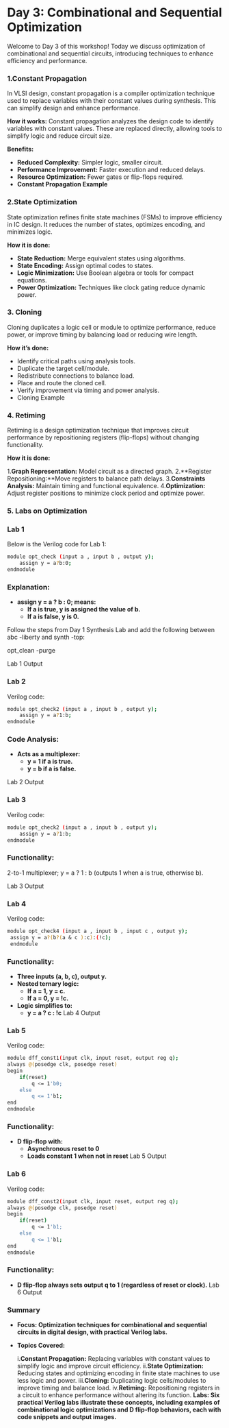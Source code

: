 # Day 3: Combinational and Sequential Optimization
Welcome to Day 3 of this workshop! Today we discuss optimization of combinational and sequential circuits, introducing techniques to enhance efficiency and performance.

### 1.Constant Propagation ###
In VLSI design, constant propagation is a compiler optimization technique used to replace variables with their constant values during synthesis. This can simplify design and enhance performance.

**How it works:**
Constant propagation analyzes the design code to identify variables with constant values. These are replaced directly, allowing tools to simplify logic and reduce circuit size.

**Benefits:**

* **Reduced Complexity:** Simpler logic, smaller circuit.
* **Performance Improvement:** Faster execution and reduced delays.
* **Resource Optimization:** Fewer gates or flip-flops required.
* **Constant Propagation Example**

### 2.State Optimization ###
State optimization refines finite state machines (FSMs) to improve efficiency in IC design. It reduces the number of states, optimizes encoding, and minimizes logic.

**How it is done:**

* **State Reduction:** Merge equivalent states using algorithms.
* **State Encoding:** Assign optimal codes to states.
* **Logic Minimization:** Use Boolean algebra or tools for compact equations.
* **Power Optimization:** Techniques like clock gating reduce dynamic power.
### 3. Cloning ###
Cloning duplicates a logic cell or module to optimize performance, reduce power, or improve timing by balancing load or reducing wire length.

**How it’s done:**

* Identify critical paths using analysis tools.
* Duplicate the target cell/module.
* Redistribute connections to balance load.
* Place and route the cloned cell.
* Verify improvement via timing and power analysis.
* Cloning Example

### 4. Retiming ###
Retiming is a design optimization technique that improves circuit performance by repositioning registers (flip-flops) without changing functionality.

**How it is done:**

1.**Graph Representation:** Model circuit as a directed graph.
2.**Register Repositioning:**Move registers to balance path delays.
3.**Constraints Analysis:** Maintain timing and functional equivalence.
4.**Optimization:** Adjust register positions to minimize clock period and optimize power.
### 5. Labs on Optimization ###
### Lab 1
Below is the Verilog code for Lab 1:
```bash
module opt_check (input a , input b , output y);
	assign y = a?b:0;
endmodule
```
### Explanation:

* **assign y = a ? b : 0; means:**
    * **If a is true, y is assigned the value of b.**
    * **If a is false, y is 0.**

Follow the steps from Day 1 Synthesis Lab and add the following between abc -liberty and synth -top:

opt_clean -purge

Lab 1 Output

### Lab 2
Verilog code:
```bash
module opt_check2 (input a , input b , output y);
	assign y = a?1:b;
endmodule
```
### Code Analysis:

* **Acts as a multiplexer:**
    * **y = 1 if a is true.**
    * **y = b if a is false.**

Lab 2 Output

### Lab 3
Verilog code:
```bash
module opt_check2 (input a , input b , output y);
	assign y = a?1:b;
endmodule
```
### Functionality:
2-to-1 multiplexer; y = a ? 1 : b (outputs 1 when a is true, otherwise b).

Lab 3 Output

### Lab 4
Verilog code:
```bash
module opt_check4 (input a , input b , input c , output y);
 assign y = a?(b?(a & c ):c):(!c);
 endmodule
```
### Functionality:

* **Three inputs (a, b, c), output y.**
* **Nested ternary logic:**
    * **If a = 1, y = c.**
    * **If a = 0, y = !c.**
* **Logic simplifies to:**
    * **y = a ? c : !c**
Lab 4 Output

### Lab 5
Verilog code:
```bash
module dff_const1(input clk, input reset, output reg q);
always @(posedge clk, posedge reset)
begin
	if(reset)
		q <= 1'b0;
	else
		q <= 1'b1;
end
endmodule
```
### Functionality:

* **D flip-flop with:**
    * **Asynchronous reset to 0**
    * **Loads constant 1 when not in reset**
Lab 5 Output

### Lab 6
Verilog code:
```bash
module dff_const2(input clk, input reset, output reg q);
always @(posedge clk, posedge reset)
begin
	if(reset)
		q <= 1'b1;
	else
		q <= 1'b1;
end
endmodule
```
### Functionality:

* **D flip-flop always sets output q to 1 (regardless of reset or clock).**
Lab 6 Output

### Summary
* **Focus: Optimization techniques for combinational and sequential circuits in digital design, with practical Verilog labs.**

* **Topics Covered:**

  i.**Constant Propagation:** Replacing variables with constant values to simplify logic and improve circuit efficiency.
  ii.**State Optimization:** Reducing states and optimizing encoding in finite state machines to use less logic and power.
  iii.**Cloning:** Duplicating logic cells/modules to improve timing and balance load.
  iv.**Retiming:** Repositioning registers in a circuit to enhance performance without altering its function.
**Labs: Six practical Verilog labs illustrate these concepts, including examples of combinational logic optimizations and D flip-flop behaviors, each with code snippets and output images.**
